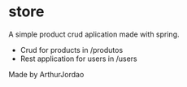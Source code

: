 # store
A simple product crud aplication made with spring.

* Crud for products in /produtos
* Rest application for users in /users

Made by ArthurJordao
